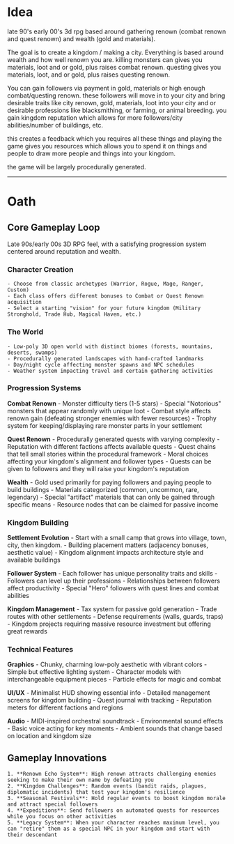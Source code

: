 # Idea
late 90's early 00's 3d rpg based around gathering renown (combat renown and quest renown) and wealth (gold and materials).

The goal is to create a kingdom / making a city. Everything is based around wealth and how well renown you are.
killing monsters can gives you materials, loot and or gold, plus raises combat renown.
questing gives you materials, loot, and or gold, plus raises questing renown. 

You can gain followers via payment in gold, materials or high enough combat/questing renown.
these followers will move in to your city and bring desirable traits like city renown, gold, materials, loot into your city and or desirable professions like blacksmithing, or farming, or animal breeding. 
you gain kingdom reputation which allows for more followers/city abilities/number of buildings, etc.

this creates a feedback which you requires all these things and playing the game gives you resources which allows you to spend it on things and people to draw more people and things into your kingdom.

the game will be largely procedurally generated.

---

# Oath

## Core Gameplay Loop

Late 90s/early 00s 3D RPG feel, with a satisfying progression system centered around reputation and wealth. 

### Character Creation
    - Choose from classic archetypes (Warrior, Rogue, Mage, Ranger, Custom)
    - Each class offers different bonuses to Combat or Quest Renown acquisition
    - Select a starting "vision" for your future kingdom (Military Stronghold, Trade Hub, Magical Haven, etc.)

### The World
    - Low-poly 3D open world with distinct biomes (forests, mountains, deserts, swamps)
    - Procedurally generated landscapes with hand-crafted landmarks
    - Day/night cycle affecting monster spawns and NPC schedules
    - Weather system impacting travel and certain gathering activities

### Progression Systems

**Combat Renown**
    - Monster difficulty tiers (1-5 stars)
    - Special "Notorious" monsters that appear randomly with unique loot
    - Combat style affects renown gain (defeating stronger enemies with fewer resources)
    - Trophy system for keeping/displaying rare monster parts in your settlement

**Quest Renown**
    - Procedurally generated quests with varying complexity
    - Reputation with different factions affects available quests
    - Quest chains that tell small stories within the procedural framework
    - Moral choices affecting your kingdom's alignment and follower types
    - Quests can be given to followers and they will raise your kingdom's reputation

**Wealth**
    - Gold used primarily for paying followers and paying people to build buildings
    - Materials categorized (common, uncommon, rare, legendary)
    - Special "artifact" materials that can only be gained through specific means
    - Resource nodes that can be claimed for passive income

### Kingdom Building

**Settlement Evolution**
    - Start with a small camp that grows into village, town, city, then kingdom.
    - Building placement matters (adjacency bonuses, aesthetic value)
    - Kingdom alignment impacts architecture style and available buildings

**Follower System**
    - Each follower has unique personality traits and skills
    - Followers can level up their professions
    - Relationships between followers affect productivity
    - Special "Hero" followers with quest lines and combat abilities

**Kingdom Management**
    - Tax system for passive gold generation
    - Trade routes with other settlements
    - Defense requirements (walls, guards, traps)
    - Kingdom projects requiring massive resource investment but offering great rewards

### Technical Features

**Graphics**
    - Chunky, charming low-poly aesthetic with vibrant colors
    - Simple but effective lighting system
    - Character models with interchangeable equipment pieces
    - Particle effects for magic and combat

**UI/UX**
    - Minimalist HUD showing essential info
    - Detailed management screens for kingdom building
    - Quest journal with tracking
    - Reputation meters for different factions and regions

**Audio**
    - MIDI-inspired orchestral soundtrack
    - Environmental sound effects
    - Basic voice acting for key moments
    - Ambient sounds that change based on location and kingdom size

## Gameplay Innovations
    1. **Renown Echo System**: High renown attracts challenging enemies seeking to make their own name by defeating you
    2. **Kingdom Challenges**: Random events (bandit raids, plagues, diplomatic incidents) that test your kingdom's resilience
    3. **Seasonal Festivals**: Hold regular events to boost kingdom morale and attract special followers
    4. **Expeditions**: Send followers on automated quests for resources while you focus on other activities
    5. **Legacy System**: When your character reaches maximum level, you can "retire" them as a special NPC in your kingdom and start with their descendant
